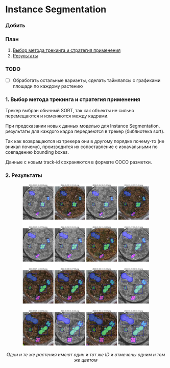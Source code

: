 # Instance Segmentation

### Добить 

### План 
1. [Выбор метода трекинга и стратегия применения](#1-выбор-метода-трекинга-и-стратегия-применения)
2. [Результаты](#2-результаты)

### TODO
- [ ] Обработать остальные варианты, сделать таймлапсы с графиками площади по каждому растению

### 1. Выбор метода трекинга и стратегия применения

Трекер выбран обычный SORT, так как объекты не сильно перемещаются и изменяются между кадрами.

При предсказании новых данных моделью для Instance Segmentation, результаты для каждого кадра передаеются в трекер (библиотека sort).

Так как возвращаются из трекера они в другому порядке почему-то (не вникал почему), производится их сопоставление с изначальными по совпадению bounding boxes.

Данные с новым track-id сохраняются в формате COCO разметки.

### 2. Результаты

<p align="center"><img src="./files/tracking.png" width=400/></p>
<p style="text-align: center; font-style: italic;">Одни и те же растения имеют один и тот же ID и отмечены одним и тем же цветом</p>
